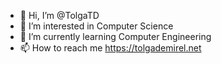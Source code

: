 - 👋 Hi, I’m @TolgaTD
- 👀 I’m interested in Computer Science
- 🌱 I’m currently learning Computer Engineering
- 📫 How to reach me https://tolgademirel.net

<!---
TolgaTD/TolgaTD is a ✨ special ✨ repository because its `README.md` (this file) appears on your GitHub profile.
You can click the Preview link to take a look at your changes.
--->

